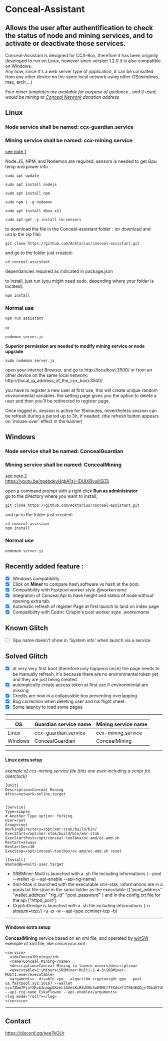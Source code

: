 # Conceal-Assistant

## Allows the user after authentification to check the status of node and mining services, and to activate or deactivate those services.
Conceal-Assistant is designed for CCX-Box, therefore it has been originily developed to run on Linux, however since version 1.2.0 it is also compatible on Windows.    
Any how, since it's a web server type of application, it can be consulted from any other device on the same local network using other OS(windows, mac,  arch ...)  

*Four miner templates are available for purpose of guidance , and if used, would be mining to [Conceal Network](https://conceal.network) donation address*

## Linux
### Node service shall be named: ccx-guardian.service  
### Mining service shall be named: ccx-mining.service  
[see note 1](#linux-extra-setup)  


Node.JS, NPM, and Nodemon are required, sensors is needed to get Gpu temp and power info :

```
sudo apt update

sudo apt install nodejs

sudo apt install npm

sudo npm i -g nodemon

sudo apt install dbus-x11

sudo apt-get -y install lm-sensors
```
to download the file in the Conceal-assistant folder :
(or download and unzip the zip file)
```
git clone https://github.com/Acktarius/conceal-assistant.git
```
and go to the folder just created:
```
cd conceal-assistant
```
dependancies required as indicated in package.json

to install, just run (you might need sudo, depending where your folder is located):
```
npm install 
```


### Normal use
```
npm run assistant
```
or
```
nodemon server.js
```
**Superior permission are needed to modify mining service or node upgrade**
```
sudo nodemon server.js
```
open your internet Browser, and go to http://localhost:3500/
or from an other device on the same local network: http://(local_ip_address_of_the_ccx_box):3500/

you have to register a new user at first use, this will create unique random environmental variables.
the setting page gives you the option to delete a user and then  you'll be redirected to register page.

Once logged in, session is active for 15minutes, nevertheless session can be refresh
during a period up to 3h, if needed. (the refresh button appears on 'mouse-over' effect in the banner)

## Windows
### Node service shall be named: ConcealGuardian 
### Mining service shall be named: ConcealMining  
[see note 2](#windows-extra-setup)  
<https://youtu.be/npebqkvHqbA?si=IDUIXByuiilSjZij>  

open a command prompt with a right click **Run as administrator**  
go to the directory where you want to install,
```
git clone https://github.com/Acktarius/conceal-assistant.git
```
and go to the folder just created:
```
cd conceal-assistant
npm install 
```  

### Normal use
```
nodemon server.js
```


## Recently added feature :
- [x] Windows compatibility
- [x] Click on **Miner** to compare hash software vs hash at the pool.
- [x] Compatibility with Fastpool worker style @*workername*
- [x] Integration of Conceal Api to have height and status of node without opening extra tab. 
- [x] Automatic refresh of register Page at first launch to land on index page
- [x] Compatibility with Cedric Crispin's pool worker style .*workername*

## Known Glitch
- [ ] Gpu name doesn't show in 'System info' when launch via a service

## Solved Glitch
- [x] at very very first boot (therefore only happens once) the page needs to be manually
refresh, it's because there are no environmental token yet and they are just being created.
- [x] automatically create access token at first use if environmental are missing
- [x] Credits are now in a collapssible box preventing overlapping
- [x] Bug correction when deleting user and his flight sheet.
- [x] Some latency to load some pages

---

| OS         | Guardian service name | Mining service name  |
| ---------- | --------------------- | -------------------- |
| Linux      | ccx-guardian.service  | ccx-mining.service   |
| Windows    | ConcealGuardian       | ConcealMining        |

---
 
#### Linux extra setup
*exemple of ccx-mining.service file (this one even including a script for overclock)* 
```
[Unit]
Description=Conceal Mining
After=network-online.target


[Service]
Type=simple
# Another Type option: forking
User=root
Group=root
WorkingDirectory=/opt/xmr-stak/build/bin/
ExecStart=/opt/xmr-stak/build/bin/xmr-stak
ExecStartPost=/opt/conceal-toolbox/oc-amd/oc-amd.sh
Restart=always
RestartSec=30
ExecStop=/opt/conceal-toolbox/oc-amd/oc-amd.sh reset

[Install]
WantedBy=multi-user.target
```

- SRBMiner-Multi is launched with a .sh file including informations (--pool --wallet -p --api-enable --api-rig-name)
- Xmr-Stak is launched with the executable xmr-stak, informations are in a pools.txt file store in the same folder as the executable ({"pool_address" "wallet_address" "rig_id" "pool_password" ) and in the config.txt file for the api ("httpd_port")
- CryptoDredge is launched with a .sh file including informations (-o stratum+tcp:// -u -p -w --api-type ccminer-tcp -b)

---

#### Windows extra setup
**ConcealMining** service based on an xml file, and operated by [winSW](https://github.com/winsw/winsw)  
exemple of xml file, like *cmservice.xml* :  
```
<service>
  <id>ConcealMining</id>
  <name>Conceal Mining</name>
  <description>Conceal Mining to launch miner</description>
  <executable>C:\Miners\SRBMiner-Multi-2-4-3\SRBMiner-MULTI.exe</executable>
  <arguments>--disable-cpu --algorithm cryptonight_gpu --pool us.fastpool.xyz:10167 --wallet ccx7Zbm7PjafXKvb3naqpGXzhLtAXesKiR5UXUbfwD9MCf77XdvXf1TX64KdDjcTDb3E7dS6MGE2GKT3w4DuCb8H9dwvWWGuof@Eskaflowne --api-rig-name Eskaflowne --api-enable</arguments>
<log mode="roll"></log>
</service>
```

---

## Contact
https://discord.gg/eee7kGUr
